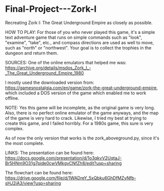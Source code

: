 # Final-Project---Zork-I
Recreating Zork I: The Great Underground Empire as closely as possible.

HOW TO PLAY:
For those of you who never played this game, it's a simple text adventure game that runs on simple commands such as "look", "examine", "take", etc., and compass directions are used as well to move, such as "north" or "northwest".
Your goal is to collect the trophies in the dungeon and return them.


SOURCES:
One of the online emulators that helped me was: https://archive.org/details/msdos_Zork_I_-_The_Great_Underground_Empire_1980

I mostly used the downloaded version from: https://gamesnostalgia.com/en/game/zork-the-great-underground-empire, which included a DOS version of the game which enabled me to work offline.


NOTE:
Yes this game will be incomplete, as the original game is very long. Also, there is no perfect online emulator of the game anyways, and the map of the game is very hard to crack. Likewise, I tried my best at trying to create this game, and I failed horribly. For a 1980s game, this sure is very complex.

As of now the only version that works is the zork_aboveground.py, since it's the most complete. 


LINKS:
The presentation can be found here: https://docs.google.com/presentation/d/1o3qkvV2UqtaJ-Br5HNm9O31g7pide0cwVMkgvCNfZh8/edit?usp=sharing

The flowchart can be found here:
https://drive.google.com/file/d/1WADreY_5xQbku6GhDfMZyNfb-sHJ2iA3/view?usp=sharing

